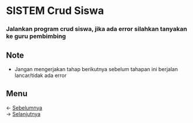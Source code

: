 # SISTEM Crud Siswa
### Jalankan program crud siswa, jika ada error silahkan tanyakan ke guru pembimbing

## Note
- Jangan mengerjakan tahap berikutnya sebelum tahapan ini berjalan lancar/tidak ada error

## Menu
<- [Sebelumnya](https://github.com/irawankilmer/spplast/tree/5-crud-petugas)<br>
-> [Selanjutnya](https://github.com/irawankilmer/spplast/tree/7-crud-pembayaran)
